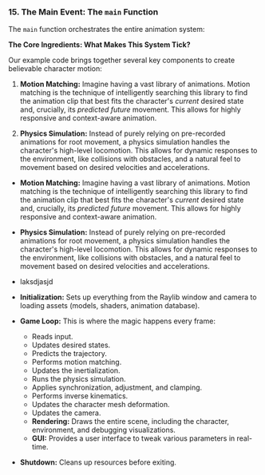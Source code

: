 ### 15. The Main Event: The `main` Function

The `main` function orchestrates the entire animation system:

**The Core Ingredients: What Makes This System Tick?**

Our example code brings together several key components to create believable character motion:

1.  **Motion Matching:** Imagine having a vast library of animations. Motion matching is the technique of intelligently searching this library to find the animation clip that best fits the character's _current_ desired state and, crucially, its _predicted future_ movement. This allows for highly responsive and context-aware animation.

2.  **Physics Simulation:** Instead of purely relying on pre-recorded animations for root movement, a physics simulation handles the character's high-level locomotion. This allows for dynamic responses to the environment, like collisions with obstacles, and a natural feel to movement based on desired velocities and accelerations.

- **Motion Matching:** Imagine having a vast library of animations. Motion matching is the technique of intelligently searching this library to find the animation clip that best fits the character's _current_ desired state and, crucially, its _predicted future_ movement. This allows for highly responsive and context-aware animation.

- **Physics Simulation:** Instead of purely relying on pre-recorded animations for root movement, a physics simulation handles the character's high-level locomotion. This allows for dynamic responses to the environment, like collisions with obstacles, and a natural feel to movement based on desired velocities and accelerations.

- laksdjasjd
- **Initialization:** Sets up everything from the Raylib window and camera to loading assets (models, shaders, animation database).
- **Game Loop:** This is where the magic happens every frame:
  - Reads input.
  - Updates desired states.
  - Predicts the trajectory.
  - Performs motion matching.
  - Updates the inertialization.
  - Runs the physics simulation.
  - Applies synchronization, adjustment, and clamping.
  - Performs inverse kinematics.
  - Updates the character mesh deformation.
  - Updates the camera.
  - **Rendering:** Draws the entire scene, including the character, environment, and debugging visualizations.
  - **GUI:** Provides a user interface to tweak various parameters in real-time.
- **Shutdown:** Cleans up resources before exiting.
